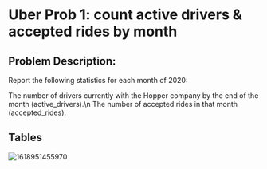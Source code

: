 # Uber Prob 1: count active drivers & accepted rides by month

## Problem Description:

Report the following statistics for each month of 2020:

The number of drivers currently with the Hopper company by the end of the month (active_drivers).\n
The number of accepted rides in that month (accepted_rides).

## Tables
![1618951455970](https://user-images.githubusercontent.com/60673352/115581236-d1494980-a295-11eb-9223-736847df644b.jpg)
